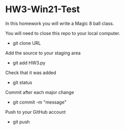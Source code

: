 # HW3-Win21-Test

In this homework you will write a Magic 8 ball class.  

You will need to close this repo to your local computer.
- git clone URL

Add the source to your staging area
- git add HW3.py

Check that it was added
- git status

Commit after each major change
- git commit -m "message"

Push to your GitHub account
- git push
